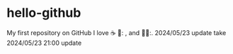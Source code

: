 # hello-github
My first repository on GitHub
I love :coffee: 🍝: , and 🏃‍♂️:.
2024/05/23 update take
2024/05/23 21:00 update 
